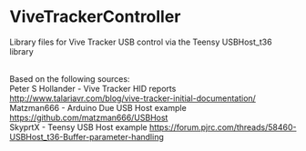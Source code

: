# ViveTrackerController

Library files for Vive Tracker USB control via the Teensy USBHost_t36 library<br><br>

Based on the following sources:<br>
Peter S Hollander - Vive Tracker HID reports http://www.talariavr.com/blog/vive-tracker-initial-documentation/<br>
Matzman666 - Arduino Due USB Host example https://github.com/matzman666/USBHost<br>
SkyprtX - Teensy USB Host example https://forum.pjrc.com/threads/58460-USBHost_t36-Buffer-parameter-handling<br>
